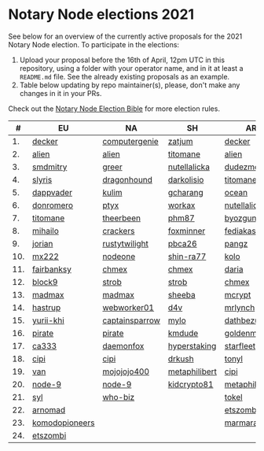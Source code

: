 # Notary Node elections 2021

See below for an overview of the currently active proposals for the 2021 Notary Node election.
To participate in the elections:

1. Upload your proposal before the 16th of April, 12pm UTC in this repository, using a folder with your operator name, and in it at least a `README.md` file. See the already existing proposals as an example.
2. Table below updating by repo maintainer(s), please, don't make any changes in it in your PRs.

Check out the [Notary Node Election Bible](https://github.com/KomodoPlatform/dPoW/blob/dev/doc/bible.md) for more election rules.


|  #  | EU                                 | NA                                       | SH                                     | AR                                     |
| --- | ---------------------------------- | ---------------------------------------- | -------------------------------------- | -------------------------------------- |
|  1. | [decker](decker/README.md)         | [computergenie](computergenie/README.md) | [zatjum](zatjum/README.md)             | [decker](decker/README.md)             |
|  2. | [alien](alien/README.md)           | [alien](alien/README.md)                 | [titomane](titomane/README.md)         | [alien](alien/README.md)               |
|  3. | [smdmitry](smdmitry/README.md)     | [greer](greer/README.md)                 | [nutellalicka](nutellalicka/README.md) | [dudezmobi](dudezmobi/README.md)       |
|  4. | [slyris](slyris/README.md)         | [dragonhound](dragonhound/README.md)     | [darkolisio](darkolisio/README.md)     | [titomane](titomane/README.md)         |
|  5. | [dappvader](dappvader/README.md)   | [kulim](kulim/README.md)                 | [gcharang](gcharang/README.md)         | [ocean](ocean/README.md)               |
|  6. | [donromero](donromero/README.md)   | [ptyx](ptyx/README.md)                   | [workax](workax/README.md)             | [nutellalicka](nutellalicka/README.md) |
|  7. | [titomane](titomane/README.md)     | [theerbeen](theerbeen/README.md)         | [phm87](phm87/README.md)               | [byozgunn](byozgunn/README.md)         |
|  8. | [mihailo](mihailo/README.md)       | [crackers](crackers/README.md)           | [foxminner](foxminner/README.md)       | [fediakash](fediakash/README.md)       |
|  9. | [jorian](jorian/README.md)         | [rustytwilight](rustytwilight/README.md) | [pbca26](pbca26/README.md)             | [pangz](pangz/README.md)               |
| 10. | [mx222](mx222/README.md)           | [nodeone](nodeone/README.md)             | [shin-ra77](shin-ra77/README.md)       | [kolo](kolo/README.md)                 |
| 11. | [fairbanksy](fairbanksy/README.md) | [chmex](chmex/README.md)                 | [chmex](chmex/README.md)               | [daria](daria/README.md)               |
| 12. | [block9](block9/README.md)         | [strob](strob/README.md)                 | [strob](strob/README.md)               | [chmex](chmex/README.md)               |
| 13. | [madmax](madmax/README.md)         | [madmax](madmax/README.md)               | [sheeba](sheeba/README.md)             | [mcrypt](mcrypt/README.md)             |
| 14. | [hastrup](hastrup/README.md)       | [webworker01](webworker01/README.md)     | [d4v](d4v/README.md)                   | [mrlynch](mrlynch/README.md)           |
| 15. | [yurii-khi](yurii-khi/README.md)   | [captainsparrow](captainsparrow/README.md)| [mylo](mylo/README.md)                | [dathbezumniy](dathbezumniy/README.md) |
| 16. | [pirate](pirate/README.md)         | [pirate](pirate/README.md)               | [kmdude](kmdude/README.md)             | [goldenman](goldenman/README.md)       |
| 17. | [ca333](ca333/README.md)           | [daemonfox](daemonfox/README.md)         | [hyperstaking](hyperstaking/README.md) | [starfleet](starfleet/README.md)       |
| 18. | [cipi](cipi/README.md)             | [cipi](cipi/README.md)                   | [drkush](drkush/README.md)             | [tonyl](tonyl/README.md)               |
| 19. | [van](van/README.md)               | [mojojojo400](mojojojo400/README.md)     | [metaphilibert](metaphilibert/README.md)| [cipi](cipi/README.md)                |
| 20. | [node-9](node-9/README.md)         | [node-9](node-9/README.md)               | [kidcrypto81](kidcrypto81/README.md)   | [metaphilibert](metaphilibert/README.md)|
| 21. | [syl](syl/README.md)               | [who-biz](who-biz/README.md)             |                                        | [tokel](tokel/README.md)               |
| 22. | [arnomad](arnomad/README.md)       |                                          |                                        | [etszombi](etszombi/README.md)         |
| 23. | [komodopioneers](komodopioneers/README.md)|                                   |                                        | [marmarachain](marmarachain/README.md) |
| 24. | [etszombi](etszombi/README.md)     |                                          |                                        |                                        |

